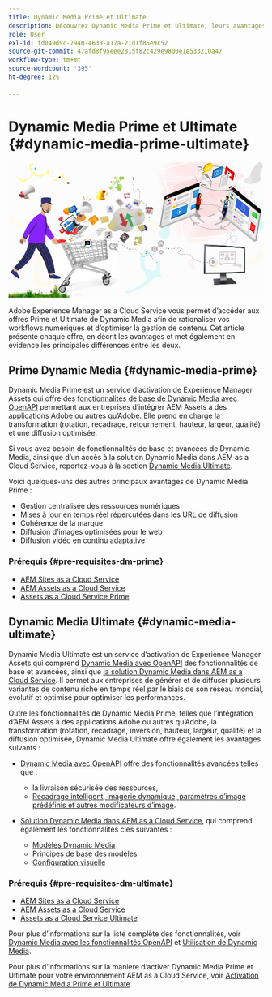 ```yaml
---
title: Dynamic Media Prime et Ultimate
description: Découvrez Dynamic Media Prime et Ultimate, leurs avantages et les différences entre les deux.
role: User
exl-id: fd049d9c-7940-4638-a17a-21d1f85e9c52
source-git-commit: 47afd8f95eee2815f82c429e9800e1e533210a47
workflow-type: tm+mt
source-wordcount: '395'
ht-degree: 12%

---
```


# Dynamic Media Prime et Ultimate {#dynamic-media-prime-ultimate}

![Bannière Dynamic Media](/help/assets/assets/dm-pnp-banner.png)

Adobe Experience Manager as a Cloud Service vous permet d’accéder aux offres Prime et Ultimate de Dynamic Media afin de rationaliser vos workflows numériques et d’optimiser la gestion de contenu. Cet article présente chaque offre, en décrit les avantages et met également en évidence les principales différences entre les deux.

## Prime Dynamic Media {#dynamic-media-prime}

Dynamic Media Prime est un service d’activation de Experience Manager Assets qui offre des [fonctionnalités de base de Dynamic Media avec OpenAPI](/help/assets/dynamic-media-open-apis-overview.md) permettant aux entreprises d’intégrer AEM Assets à des applications Adobe ou autres qu’Adobe. Elle prend en charge la transformation (rotation, recadrage, retournement, hauteur, largeur, qualité) et une diffusion optimisée.

Si vous avez besoin de fonctionnalités de base et avancées de Dynamic Media, ainsi que d’un accès à la solution Dynamic Media dans AEM as a Cloud Service, reportez-vous à la section [Dynamic Media Ultimate](#dynamic-media-ultimate).

Voici quelques-uns des autres principaux avantages de Dynamic Media Prime :

* Gestion centralisée des ressources numériques
* Mises à jour en temps réel répercutées dans les URL de diffusion
* Cohérence de la marque
* Diffusion d’images optimisées pour le web
* Diffusion vidéo en continu adaptative

### Prérequis {#pre-requisites-dm-prime}

* [AEM Sites as a Cloud Service](/help/sites-cloud/authoring/quick-start.md)
* [AEM Assets as a Cloud Service](/help/assets/overview.md)
* [Assets as a Cloud Service Prime](/help/assets/assets-prime.md)

## Dynamic Media Ultimate {#dynamic-media-ultimate}

Dynamic Media Ultimate est un service d’activation de Experience Manager Assets qui comprend [Dynamic Media avec OpenAPI](/help/assets/dynamic-media-open-apis-overview.md) des fonctionnalités de base et avancées, ainsi que [la solution Dynamic Media dans AEM as a Cloud Service](/help/assets/dynamic-media/dynamic-media.md). Il permet aux entreprises de générer et de diffuser plusieurs variantes de contenu riche en temps réel par le biais de son réseau mondial, évolutif et optimisé pour optimiser les performances.

Outre les fonctionnalités de Dynamic Media Prime, telles que l’intégration d’AEM Assets à des applications Adobe ou autres qu’Adobe, la transformation (rotation, recadrage, inversion, hauteur, largeur, qualité) et la diffusion optimisée, Dynamic Media Ultimate offre également les avantages suivants :

* [Dynamic Media avec OpenAPI](/help/assets/dynamic-media-open-apis-overview.md) offre des fonctionnalités avancées telles que :

   * la livraison sécurisée des ressources,
   * [ Recadrage intelligent, imagerie dynamique, paramètres d’image prédéfinis et autres modificateurs d’image](https://adobe-aem-assets-delivery.redoc.ly/#operation/getAssetSeoFormat).

* [Solution Dynamic Media dans AEM as a Cloud Service](/help/assets/dynamic-media/dynamic-media.md), qui comprend également les fonctionnalités clés suivantes :

   * [Modèles Dynamic Media](/help/assets/dynamic-media/dynamic-media-templates.md)
   * [Principes de base des modèles](https://experienceleague.adobe.com/fr/docs/dynamic-media-classic/using/template-basics/quick-start-template-basics)
   * [Configuration visuelle](https://experienceleague.adobe.com/fr/docs/dynamic-media-classic/using/master-files/vignette-window-covering-cabinet-files)

### Prérequis {#pre-requisites-dm-ultimate}

* [AEM Sites as a Cloud Service](/help/sites-cloud/authoring/quick-start.md)
* [AEM Assets as a Cloud Service](/help/assets/overview.md)
* [Assets as a Cloud Service Ultimate](/help/assets/assets-ultimate-overview.md)

Pour plus d’informations sur la liste complète des fonctionnalités, voir [Dynamic Media avec les fonctionnalités OpenAPI](/help/assets/dynamic-media-open-apis-overview.md) et [Utilisation de Dynamic Media](/help/assets/dynamic-media/dynamic-media.md).

Pour plus d’informations sur la manière d’activer Dynamic Media Prime et Ultimate pour votre environnement AEM as a Cloud Service, voir [Activation de Dynamic Media Prime et Ultimate](/help/assets/dynamic-media/enable-dynamic-media-prime-and-ultimate.md).
